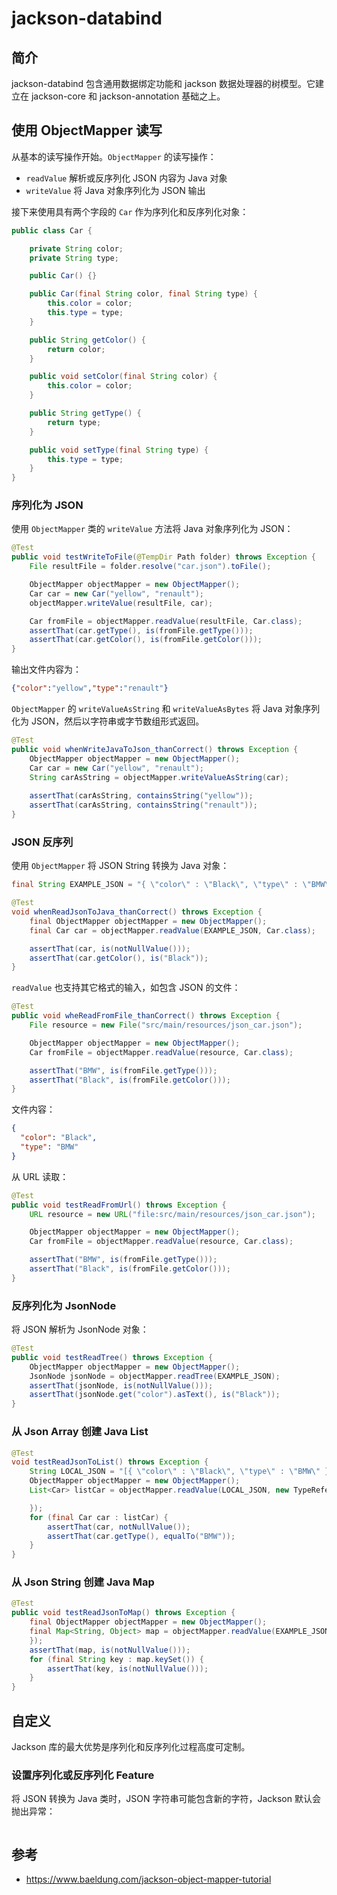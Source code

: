 # jackson-databind

## 简介

jackson-databind 包含通用数据绑定功能和 jackson 数据处理器的树模型。它建立在 jackson-core 和 jackson-annotation 基础之上。

## 使用 ObjectMapper 读写

从基本的读写操作开始。`ObjectMapper` 的读写操作：

- `readValue` 解析或反序列化 JSON 内容为 Java 对象
- `writeValue` 将 Java 对象序列化为 JSON 输出

接下来使用具有两个字段的 `Car` 作为序列化和反序列化对象：

```java
public class Car {

    private String color;
    private String type;

    public Car() {}

    public Car(final String color, final String type) {
        this.color = color;
        this.type = type;
    }

    public String getColor() {
        return color;
    }

    public void setColor(final String color) {
        this.color = color;
    }

    public String getType() {
        return type;
    }

    public void setType(final String type) {
        this.type = type;
    }
}
```

### 序列化为 JSON

使用 `ObjectMapper` 类的 `writeValue` 方法将 Java 对象序列化为 JSON：

```java
@Test
public void testWriteToFile(@TempDir Path folder) throws Exception {
    File resultFile = folder.resolve("car.json").toFile();

    ObjectMapper objectMapper = new ObjectMapper();
    Car car = new Car("yellow", "renault");
    objectMapper.writeValue(resultFile, car);

    Car fromFile = objectMapper.readValue(resultFile, Car.class);
    assertThat(car.getType(), is(fromFile.getType()));
    assertThat(car.getColor(), is(fromFile.getColor()));
}
```

输出文件内容为：

```json
{"color":"yellow","type":"renault"}
```

`ObjectMapper` 的 `writeValueAsString` 和 `writeValueAsBytes` 将 Java 对象序列化为 JSON，然后以字符串或字节数组形式返回。

```java
@Test
public void whenWriteJavaToJson_thanCorrect() throws Exception {
    ObjectMapper objectMapper = new ObjectMapper();
    Car car = new Car("yellow", "renault");
    String carAsString = objectMapper.writeValueAsString(car);
    
    assertThat(carAsString, containsString("yellow"));
    assertThat(carAsString, containsString("renault"));
}
```

### JSON 反序列

使用 `ObjectMapper` 将 JSON String 转换为 Java 对象：

```java
final String EXAMPLE_JSON = "{ \"color\" : \"Black\", \"type\" : \"BMW\" }";

@Test
void whenReadJsonToJava_thanCorrect() throws Exception {
    final ObjectMapper objectMapper = new ObjectMapper();
    final Car car = objectMapper.readValue(EXAMPLE_JSON, Car.class);

    assertThat(car, is(notNullValue()));
    assertThat(car.getColor(), is("Black"));
}
```

`readValue` 也支持其它格式的输入，如包含 JSON 的文件：

```java
@Test
public void wheReadFromFile_thanCorrect() throws Exception {
    File resource = new File("src/main/resources/json_car.json");

    ObjectMapper objectMapper = new ObjectMapper();
    Car fromFile = objectMapper.readValue(resource, Car.class);

    assertThat("BMW", is(fromFile.getType()));
    assertThat("Black", is(fromFile.getColor()));
}
```

文件内容：

```json
{
  "color": "Black",
  "type": "BMW"
}
```

从 URL 读取：

```java
@Test
public void testReadFromUrl() throws Exception {
    URL resource = new URL("file:src/main/resources/json_car.json");

    ObjectMapper objectMapper = new ObjectMapper();
    Car fromFile = objectMapper.readValue(resource, Car.class);

    assertThat("BMW", is(fromFile.getType()));
    assertThat("Black", is(fromFile.getColor()));
}
```

### 反序列化为 JsonNode

将 JSON 解析为 JsonNode 对象：

```java
@Test
public void testReadTree() throws Exception {
    ObjectMapper objectMapper = new ObjectMapper();
    JsonNode jsonNode = objectMapper.readTree(EXAMPLE_JSON);
    assertThat(jsonNode, is(notNullValue()));
    assertThat(jsonNode.get("color").asText(), is("Black"));
}
```

### 从 Json Array 创建 Java List

```java
@Test
void testReadJsonToList() throws Exception {
    String LOCAL_JSON = "[{ \"color\" : \"Black\", \"type\" : \"BMW\" }, { \"color\" : \"Red\", \"type\" : \"BMW\" }]";
    ObjectMapper objectMapper = new ObjectMapper();
    List<Car> listCar = objectMapper.readValue(LOCAL_JSON, new TypeReference<List<Car>>() {

    });
    for (final Car car : listCar) {
        assertThat(car, notNullValue());
        assertThat(car.getType(), equalTo("BMW"));
    }
}
```

### 从 Json String 创建 Java Map


```java
@Test
public void testReadJsonToMap() throws Exception {
    final ObjectMapper objectMapper = new ObjectMapper();
    final Map<String, Object> map = objectMapper.readValue(EXAMPLE_JSON, new TypeReference<Map<String, Object>>() {
    });
    assertThat(map, is(notNullValue()));
    for (final String key : map.keySet()) {
        assertThat(key, is(notNullValue()));
    }
}
```

## 自定义

Jackson 库的最大优势是序列化和反序列化过程高度可定制。

### 设置序列化或反序列化 Feature

将 JSON 转换为 Java 类时，JSON 字符串可能包含新的字符，Jackson 默认会抛出异常：

```java

```


## 参考

- https://www.baeldung.com/jackson-object-mapper-tutorial